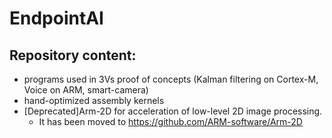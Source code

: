 EndpointAI
==========

Repository content:
-------------------
* programs used in 3Vs proof of concepts (Kalman filtering on Cortex-M, Voice on ARM, smart-camera)
* hand-optimized assembly kernels 
* [Deprecated]Arm-2D for acceleration of low-level 2D image processing.
    - It has been moved to https://github.com/ARM-software/Arm-2D
    
